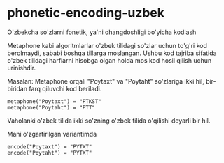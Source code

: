 # phonetic-encoding-uzbek
O'zbekcha so'zlarni fonetik, ya'ni ohangdoshligi bo'yicha kodlash

Metaphone kabi algoritmlarlar o'zbek tilidagi so'zlar uchun to'g'ri kod berolmaydi, sababi boshqa tillarga moslangan. 
Ushbu kod tajriba sifatida o'zbek tilidagi harflarni hisobga olgan holda mos kod hosil qilish uchun urinishdir.

Masalan: Metaphone orqali "Poytaxt" va "Poytaht" so'zlariga ikki hil, bir-biridan farq qiluvchi kod beriladi.
```
metaphone("Poytaxt") = "PTKST"
metaphone("Poytaht") = "PTT"
```
Vaholanki o'zbek tilida ikki so'zning o'zbek tilida o'qilishi deyarli bir hil.

Mani o'zgartirilgan variantimda
```
encode("Poytaxt") = "PYTXT"
encode("Poytaht") = "PYTXT"
```
